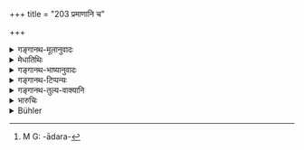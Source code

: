 +++
title = "203 प्रमाणानि च"

+++

<details><summary>गङ्गानथ-मूलानुवादः</summary>

He shall make authoritative all that is declared to have been lawful (in the kingdom), and shall honor with precious gifts the king along with the leading men.—(203).
</details>

<details><summary>मेधातिथिः</summary>

यत्प्रकारावस्थास् तेषाम् उपचिताः पूर्वप्रवृत्ताः ब्रह्मदेयामरवृत्तिदेवस्वव्यापारादयस् तान् अनुजानीयात् **प्रमाणानि कुर्याद्** एवं ह्य् अस्मिंस् तेषाम् अनुरागो भवति । ये च तत्र प्रधानाः पुरुषास् तत्र प्रतिज्ञास्वजनबहुत्वादिगुणैस् तैः सह राजानम् एनं शस्त्रधनधान्यालङ्कारवाहनछत्रपीठिकादरपट्टबन्धादिभिः[^२८९] **पूजयेत्** ॥ ७.२०३ ॥


[^२८९]:
     M G: -ādara-

_कस्मात् पुनः प्रकृतिभ्यो रत्नादिदानम्, उच्यते ।_
</details>

<details><summary>गङ्गानथ-भाष्यानुवादः</summary>

All the customs relating to the property of Brāhmaṇas or temples, and to the duties of the people that may have been prevalent in the kingdom from before,—all those he shall confirm, ‘*make authoritative*’. By so doing, they become attached to him;—and the ‘lending men’ that may he there,—their importance being due to their being rich in their belongings and in the size of their family and such other qualifications,—along with these, the new king shall be honoured with presents of weapons, money, grains, ornaments, conveyances, umbrella, throne, crown and so forth.—(203)

The next verse explains why precious gifts are to be made to the people.
</details>

<details><summary>गङ्गानथ-टिप्पन्यः</summary>

This verse is quoted in *Vīramitrodaya* (Rājanīti, p. 410), which adds the following notes:—‘*Teṣām*,’ ‘of the other king,’—‘*yathoditān*,’ ‘as handed down by his family-traditions,’—‘*dharmān*,’ ‘practices, customs,’—these he should make the ‘*pramāṇāni*’, the *authority*, by way of oath, *i.e*., he should administer the oath in such words as—‘if you act contrary to this compact of yours, you fall off from such and such high morality and custom handed down by your family-traditions.’—It suggests also another explanation of the verse as as follows—‘*Teṣām*,’ ‘of the former king’—‘*yathoditān dharmān*,’ ‘the administrative measures taken for the grant of livings to Brāhmaṇas, ministers and others,’—these he should ‘*pramāṇani kurvīta*,’ ‘declare to be inviolable.’

It is quoted in *Nṛsiṃhaprasāda* (Saṃskāra, p. 73b).
</details>

<details><summary>गङ्गानथ-तुल्य-वाक्यानि</summary>

*Viṣṇu* (3.42).—‘Having conquered the enemy’s country, he should not
disregard the laws of that country.’

*Yājñavalkya* (1.342).—‘When a country lias been conquered by the King,
he should preserve the observances, laws and customs of the place.’

*Arthaśāstra* (Trans. Shama Śastri, p. 491).—‘Having acquired new
territory, he should cover the enemy’s vices with his own virtues... by strict observance of his own duties, by bestowing rewards, by remitting taxes, by giving gifts and by bestowing honours. He should follow the friends and leaders of the people... He should adopt the same mode of life, the same dress, language and customs as those of the people.’

*Kāmandaka* (2.35).—‘A king protecting the Varṇas and Āśramas and living
according to their usages and knowing their duties, becomes worthy of place in Indra’s heaven.’
</details>

<details><summary>भारुचिः</summary>

लब्द्यप्रशमनार्थास् तरयः श्लोकाः ॥ ७.२०१–०३ ॥
</details>

<details><summary>Bühler</summary>

203	Let him make authoritative the lawful (customs) of the (inhabitants), just as they are stated (to be), and let him honour the (new king) and his chief servants with precious gifts.
</details>
